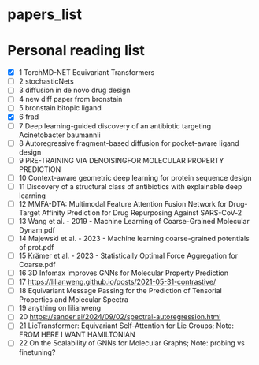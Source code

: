 # papers_list
# Personal reading list

- [x] 1 TorchMD-NET Equivariant Transformers
- [ ] 2 stochasticNets
- [ ] 3 diffusion in de novo drug design
- [ ] 4 new diff paper from bronstain
- [ ] 5 bronstain bitopic ligand
- [x] 6 frad
- [ ] 7 Deep learning-guided discovery of an antibiotic targeting Acinetobacter baumannii
- [ ] 8 Autoregressive fragment-based diffusion for pocket-aware ligand design
- [ ] 9 PRE-TRAINING VIA DENOISINGFOR MOLECULAR PROPERTY PREDICTION
- [ ] 10 Context-aware geometric deep learning for protein sequence design
- [ ] 11 Discovery of a structural class of antibiotics with explainable deep learning
- [ ] 12 MMFA-DTA: Multimodal Feature Attention Fusion Network for Drug-Target Affinity Prediction for Drug Repurposing Against SARS-CoV‑2
- [ ] 13 Wang et al. - 2019 - Machine Learning of Coarse-Grained Molecular Dynam.pdf
- [ ] 14 Majewski et al. - 2023 - Machine learning coarse-grained potentials of prot.pdf
- [ ] 15 Krämer et al. - 2023 - Statistically Optimal Force Aggregation for Coarse.pdf
- [ ] 16 3D Infomax improves GNNs for Molecular Property Prediction
- [ ] 17 https://lilianweng.github.io/posts/2021-05-31-contrastive/
- [ ] 18 Equivariant Message Passing for the Prediction of Tensorial Properties and Molecular Spectra
- [ ] 19 anything on lilianweng
- [ ] 20 https://sander.ai/2024/09/02/spectral-autoregression.html
- [ ] 21 LieTransformer: Equivariant Self-Attention for Lie Groups; Note: FROM HERE I WANT HAMILTONIAN
- [ ] 22 On the Scalability of GNNs for Molecular Graphs; Note: probing vs finetuning?
